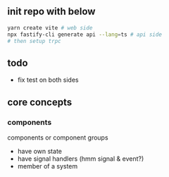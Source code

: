 ## init repo with below

```sh
yarn create vite # web side
npx fastify-cli generate api --lang=ts # api side
# then setup trpc
```

## todo

- fix test on both sides

## core concepts

### components

components or component groups

- have own state
- have signal handlers (hmm signal & event?)
- member of a system
